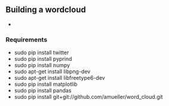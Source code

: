 ## Building a wordcloud
-

### Requirements 
- sudo pip install twitter
- sudo pip install pyprind
- sudo pip install numpy
- sudo apt-get install libpng-dev
- sudo apt-get install libfreetype6-dev
- sudo pip install matplotlib
- sudo pip install pandas
- sudo pip install git+git://github.com/amueller/word_cloud.git
